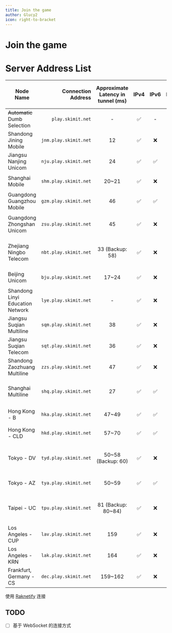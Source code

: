 ```yaml
---
title: Join the game
author: Glucy2
icon: right-to-bracket
---
```

# Join the game

# Server Address List

| Node Name                        |    Connection Address | Approximate Latency in tunnel (ms) | IPv4 | IPv6 | Raknetify |           Bedrock Edition (Address, Port)          | Remarks                                                        |
|----------------------------------|----------------------:|:----------------------------------:|:----:|:----:|:---------:|:--------------------------------------------------:|----------------------------------------------------------------|
| ~~Automatic~~ Dumb Selection     |     `play.skimit.net` |                  -                 |  ✅  |   -  |     ✅    |                         ❌                         |                                                                |
| Shandong Jining Mobile           | `jnm.play.skimit.net` |                 12                 |  ✅  |  ❌  |     ✅    |          `cn-sd-jn-0.skimit.net`, `19132`          |                                                                |
| Jiangsu Nanjing Unicom           | `nju.play.skimit.net` |                 24                 |  ✅  |  ✅  |     ✅    |          `cn-js-nj-0.skimit.net`, `19132`          |                                                                |
| Shanghai Mobile                  | `shm.play.skimit.net` |                20~21               |  ✅  |  ❌  |     ✅    |            `cn-sh-1.skimit.net`, `19132`           |                                                                |
| Guangdong Guangzhou Mobile       | `gzm.play.skimit.net` |                 46                 |  ✅  |  ✅  |     ✅    |          `cn-gd-gz-0.skimit.net`, `29132`          | IPv4 blocks connections outside of mainland China              |
| Guangdong Zhongshan Unicom       | `zsu.play.skimit.net` |                 45                 |  ✅  |  ❌  |     ✅    |     `cn-gd-zs-0.skimit.net`, `61418` or `62173`    |                                                                |
| Zhejiang Ningbo Telecom          | `nbt.play.skimit.net` |           33 (Backup: 58)          |  ✅  |  ❌  |     ✅    | `cn-zj-nb-0.skimit.net`, `19133` (Backup: `19132`) |                                                                |
| Beijing Unicom                   | `bju.play.skimit.net` |                17~24               |  ✅  |  ❌  |     ✅    |            `cn-bj-0.skimit.net`, `59132`           |                                                                |
| Shandong Linyi Education Network | `lye.play.skimit.net` |                  -                 |  ✅  |  ❌  |     ✅    |          `cn-sd-ly-0.skimit.net`, `19132`          |                                                                |
| Jiangsu Suqian Multiline         | `sqm.play.skimit.net` |                 38                 |  ✅  |  ❌  |     ✅    |          `cn-js-sq-0.skimit.net`, `29132`          | Blocks connections outside of mainland China                   |
| Jiangsu Suqian Telecom           | `sqt.play.skimit.net` |                 36                 |  ✅  |  ❌  |     ✅    |          `cn-js-sq-1.skimit.net`, `19132`          |                                                                |
| Shandong Zaozhuang Multiline     | `zzs.play.skimit.net` |                 47                 |  ✅  |  ❌  |     ✅    |                         ❌                         |                                                                |
| Shanghai Multiline               | `shq.play.skimit.net` |                 27                 |  ✅  |  ✅  |     ✅    |            `cn-sh-0.skimit.net`, `19132`           | Very limited capacity; Offline since 2024-05-29T19:58:09+08:00 |
| Hong Kong - B                    | `hka.play.skimit.net` |                47~49               |  ✅  |  ✅  |     ✅    |            `cn-hk-1.skimit.net`, `19132`           |                                                                |
| Hong Kong - CLD                  | `hkd.play.skimit.net` |                57~70               |  ✅  |  ✅  |     ✅    |            `cn-hk-0.skimit.net`, `19132`           | May go offline on 2025-05-02                                   |
| Tokyo - DV                       | `tyd.play.skimit.net` |         50~58 (Backup: 60)         |  ✅  |  ❌  |     ✅    |   `jp-13-0.skimit.net`, `19135` (Backup: `19134`)  | May go offline on 2026-06-11                                   |
| Tokyo - AZ                       | `tya.play.skimit.net` |                50~59               |  ✅  |  ✅  |     ✅    |            `jp-13-1.skimit.net`, `19132`           |                                                                |
| Taipei - UC                      | `tpu.play.skimit.net` |         81 (Backup: 80~84)         |  ✅  |  ❌  |     ✅    |   `tw-tp-0.skimit.net`, `19134` (Backup: `19133`)  | 2024-07-01T00:13:56+08:00下线                                  |
| Los Angeles - CUP                | `lav.play.skimit.net` |                 159                |  ✅  |  ❌  |     ✅    |            `us-ca-1.skimit.net`, `19132`           |                                                                |
| Los Angeles - KRN                | `lak.play.skimit.net` |                 164                |  ✅  |  ❌  |     ✅    |            `us-ca-0.skimit.net`, `19132`           |                                                                |
| Frankfurt, Germany - CS          | `dec.play.skimit.net` |               159~162              |  ✅  |  ❌  |     ✅    |            `de-he-0.skimit.net`, `19132`           |                                                                |

使用 [Raknetify](https://modrinth.com/plugin/raknetify) 连接

## TODO

- [ ] 基于 WebSocket 的连接方式
